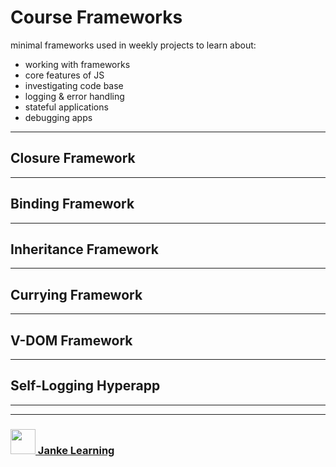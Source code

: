 # Course Frameworks

minimal frameworks used in weekly projects to learn about:
* working with frameworks
* core features of JS
* investigating code base
* logging & error handling
* stateful applications
* debugging apps


---

## Closure Framework

---

## Binding Framework

---

## Inheritance Framework

---

## Currying Framework

---

## V-DOM Framework

---

## Self-Logging Hyperapp


___
___
### <a href="http://janke-learning.org" target="_blank"><img src="https://user-images.githubusercontent.com/18554853/50098409-22575780-021c-11e9-99e1-962787adaded.png" width="40" height="40"></img> Janke Learning</a>
